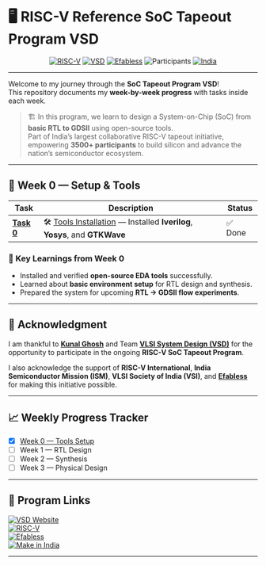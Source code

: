 # 🖥️ RISC-V Reference SoC Tapeout Program VSD
<div align="center">

[![RISC-V](https://img.shields.io/badge/RISC--V-SoC%20Tapeout-blue?style=for-the-badge&logo=riscv)](https://riscv.org/)
[![VSD](https://img.shields.io/badge/VSD-Program-orange?style=for-the-badge)](https://vsdiat.vlsisystemdesign.com/)
[![Efabless](https://img.shields.io/badge/Efabless-Platform-green?style=for-the-badge)](https://efabless.com/)
![Participants](https://img.shields.io/badge/Participants-3500+-success?style=for-the-badge)
[![India](https://img.shields.io/badge/Made%20in-India-saffron?style=for-the-badge&logo=data:image/svg+xml;base64,PHN2ZyB3aWR0aD0iMjQiIGhlaWdodD0iMjQiIHZpZXdCb3g9IjAgMCAyNCAyNCIgZmlsbD0ibm9uZSIgeG1sbnM9Imh0dHA6Ly93d3cudzMub3JnLzIwMDAvc3ZnIj4KPHJlY3Qgd2lkdGg9IjI0IiBoZWlnaHQ9IjgiIGZpbGw9IiNGRjk5MzMiLz4KPHJlY3QgeT0iOCIgd2lkdGg9IjI0IiBoZWlnaHQ9IjgiIGZpbGw9IiNGRkZGRkYiLz4KPHJlY3QgeT0iMTYiIHdpZHRoPSIyNCIgaGVpZ2h0PSI4IiBmaWxsPSIjMTM4ODA4Ii8+Cjwvc3ZnPgo=)](https://www.makeinindia.com/)

</div>

---

Welcome to my journey through the **SoC Tapeout Program VSD**!  
This repository documents my **week-by-week progress** with tasks inside each week.  

> 🏗️ In this program, we learn to design a System-on-Chip (SoC) from **basic RTL to GDSII** using open-source tools.  
> Part of India’s largest collaborative RISC-V tapeout initiative, empowering **3500+ participants** to build silicon and advance the nation’s semiconductor ecosystem.

---

## 📅 Week 0 — Setup & Tools

| Task | Description | Status |
|------|-------------|---------|
| [**Task 0**](./Week0/Task0/README.md) | 🛠️ [Tools Installation](./Week0/Task0/README.md) — Installed **Iverilog**, **Yosys**, and **GTKWave** | ✅ Done |

### 🌟 Key Learnings from Week 0
- Installed and verified **open-source EDA tools** successfully.  
- Learned about **basic environment setup** for RTL design and synthesis.  
- Prepared the system for upcoming **RTL → GDSII flow experiments**.

---

## 🙏 Acknowledgment  

I am thankful to [**Kunal Ghosh**](https://github.com/kunalg123) and Team **[VLSI System Design (VSD)](https://vsdiat.vlsisystemdesign.com/)** for the opportunity to participate in the ongoing **RISC-V SoC Tapeout Program**.  

I also acknowledge the support of **RISC-V International**, **India Semiconductor Mission (ISM)**, **VLSI Society of India (VSI)**, and [**Efabless**](https://efabless.com/) for making this initiative possible.  

---

## 📈 Weekly Progress Tracker

- [x] [Week 0 — Tools Setup](./Week0/Task0/README.md)  
- [ ] Week 1 — RTL Design  
- [ ] Week 2 — Synthesis  
- [ ] Week 3 — Physical Design  

---

## 🔗 Program Links

[![VSD Website](https://img.shields.io/badge/VSD-Official%20Website-blue?style=flat-square)](https://vsdiat.vlsisystemdesign.com/)  
[![RISC-V](https://img.shields.io/badge/RISC--V-International-green?style=flat-square)](https://riscv.org/)  
[![Efabless](https://img.shields.io/badge/Efabless-Platform-orange?style=flat-square)](https://efabless.com/)  
[![Make in India](https://img.shields.io/badge/Make%20in-India-saffron?style=flat-square)](https://www.makeinindia.com/)

---
